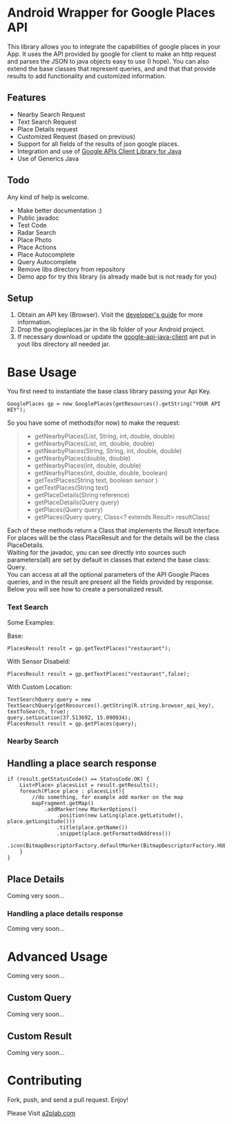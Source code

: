 # Android Wrapper for Google Places API

This library allows you to integrate the capabilities of google places in your App.
It uses the API provided by google for client to make an http request and parses the JSON to java objects easy to use (I hope).
You can also extend the base classes that represent queries, and and that that provide results to add functionality and customized information.

## Features

- Nearby  Search Request
- Text Search Request
- Place Details request
- Customized Request (based on previous)
- Support for all fields of the results of json google places.
- Integration and use of <a href="https://code.google.com/p/google-api-java-client/">Google APIs Client Library for Java</a>
- Use of Generics Java

## Todo

Any kind of help is welcome.

- Make better documentation :)
- Public javadoc
- Test Code 
- Radar Search
- Place Photo
- Place Actions
- Place Autocomplete
- Query Autocomplete
- Remove libs directory from repository
- Demo app for try this library (is already made but is not ready for you)

## Setup

1. Obtain an API key (Browser).  Visit the <a href="https://developers.google.com/places/documentation/">developer's guide</a> for more information.
2. Drop the googleplaces.jar in the lib folder of your Android project.
3. If necessary download or update the <a href="https://code.google.com/p/google-api-java-client/">google-api-java-client</a> ant put in yout libs directory all needed jar.

# Base Usage

You first need to instantiate the base class library passing your Api Key.

    GooglePlaces gp = new GooglePlaces(getResources().getString("YOUR API KEY");

So you have some of methods(for now) to make the request:

> - getNearbyPlaces(List<String>, String, int, double, double)
> - getNearbyPlaces(List<String>, int, double, double)
> - getNearbyPlaces(String, String, int, double, double)
> - getNearbyPlaces(double, double)
> - getNearbyPlaces(int, double, double)
> - getNearbyPlaces(int, double, double, boolean)
> - getTextPlaces(String text, boolean sensor )
> - getTextPlaces(String text)
> - getPlaceDetails(String reference)
> - getPlaceDetails(Query query)
> - getPlaces(Query query)
> - getPlaces(Query query, Class<? extends Result> resultClass)
    
Each of these methods return a Class that implements the Result Interface.<br>
For places will be the class PlaceResult and for the details will be the class PlaceDetails.<br>
Waiting for the javadoc, you can see directly into sources such parameters(all) are set by default in classes that extend  the base class: Query.<br>
You can access at all the optional parameters of the  API Google Places queries, and in the result are present all the fields provided by response.<br>
Below you will see how to create a personalized result.

### Text Search

Some Examples:

Base:

    PlacesResult result = gp.getTextPlaces("restaurant");
    
With Sensor Disabeld:

    PlacesResult result = gp.getTextPlaces("restaurant",false);
    
With Custom Location:

    TextSearchQuery query = new TextSearchQuery(getResources().getString(R.string.browser_api_key), textToSearch, true);
    query.setLocation(37.513692, 15.090934); 
    PlacesResult result = gp.getPlaces(query);

### Nearby Search

## Handling a place search response

    if (result.getStatusCode() == StatusCode.OK) {
        List<Place> placesList = result.getResults();
        foreach(Place place : placesList){
            //do something, for example add marker on the map
            mapFragment.getMap()
                .addMarker(new MarkerOptions()
                    .position(new LatLng(place.getLatitude(), place.getLongitude()))
                    .title(place.getName())
                    .snippet(place.getFormattedAddress())
					.icon(BitmapDescriptorFactory.defaultMarker(BitmapDescriptorFactory.HUE_CYAN)));
        }
    }

## Place Details

Coming very soon...

### Handling a place details response

Coming very soon...

# Advanced Usage

Coming very soon...

## Custom Query

Coming very soon...

## Custom Result

Coming very soon...

# Contributing

Fork, push, and send a pull request. Enjoy!

Please Visit <a href="a2plab.com">a2plab.com</a>

